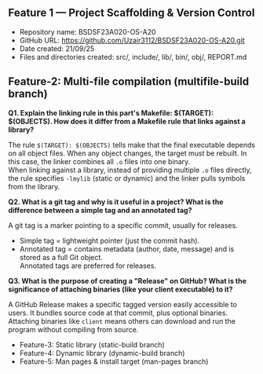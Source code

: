 ## Feature 1 — Project Scaffolding & Version Control
- Repository name: BSDSF23A020-OS-A20
- GitHub URL: https://github.com/Uzair3112/BSDSF23A020-OS-A20.git
- Date created: 21/09/25
- Files and directories created: src/, include/, lib/, bin/, obj/, REPORT.md


## Feature-2: Multi-file compilation (multifile-build branch)

**Q1. Explain the linking rule in this part's Makefile: $(TARGET): $(OBJECTS). How does it differ from a Makefile rule that links against a library?**

The rule `$(TARGET): $(OBJECTS)` tells make that the final executable depends on all object files. 
When any object changes, the target must be rebuilt. In this case, the linker combines all `.o` 
files into one binary.  
When linking against a library, instead of providing multiple `.o` files directly, the rule specifies 
`-lmylib` (static or dynamic) and the linker pulls symbols from the library.

**Q2. What is a git tag and why is it useful in a project? What is the difference between a simple tag and an annotated tag?**

A git tag is a marker pointing to a specific commit, usually for releases.  
- Simple tag = lightweight pointer (just the commit hash).  
- Annotated tag = contains metadata (author, date, message) and is stored as a full Git object.  
Annotated tags are preferred for releases.

**Q3. What is the purpose of creating a "Release" on GitHub? What is the significance of attaching binaries (like your client executable) to it?**

A GitHub Release makes a specific tagged version easily accessible to users. It bundles source 
code at that commit, plus optional binaries. Attaching binaries like `client` means others can 
download and run the program without compiling from source.

- Feature-3: Static library (static-build branch)
- Feature-4: Dynamic library (dynamic-build branch)
- Feature-5: Man pages & install target (man-pages branch)

